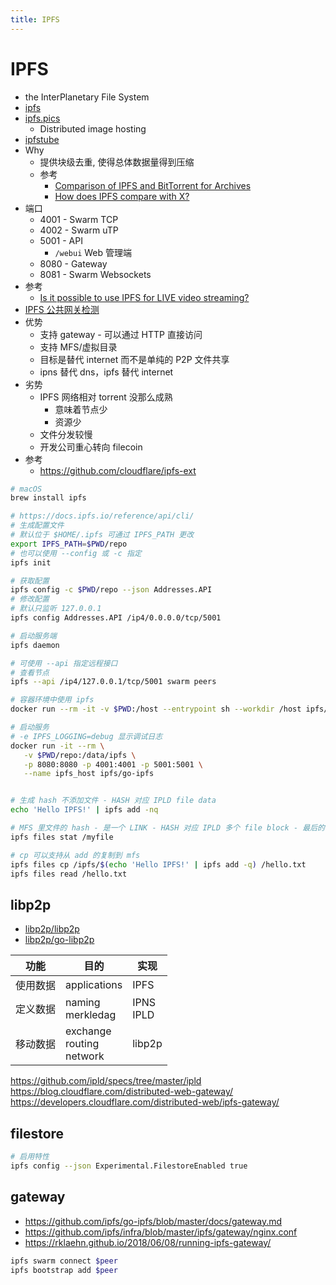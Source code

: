 ```yaml
---
title: IPFS
---
```


# IPFS

- the InterPlanetary File System
- [ipfs](https://github.com/ipfs)
- [ipfs.pics](https://github.com/ipfspics/ipfspics-server)
  - Distributed image hosting
- [ipfstube](https://github.com/download13/ipfstube)
- Why
  - 提供块级去重, 使得总体数据量得到压缩
  - 参考
    - [Comparison of IPFS and BitTorrent for Archives](https://github.com/ipfs/notes/issues/208)
    - [How does IPFS compare with X?](https://discuss.ipfs.io/t/how-does-ipfs-compare-with-x/465)
- 端口
  - 4001 - Swarm TCP
  - 4002 - Swarm uTP
  - 5001 - API
    - `/webui` Web 管理端
  - 8080 - Gateway
  - 8081 - Swarm Websockets
- 参考
  - [Is it possible to use IPFS for LIVE video streaming?](https://discuss.ipfs.io/t/is-it-possible-to-use-ipfs-for-live-video-streaming/1115)
- [IPFS 公共网关检测](https://apis.wener.me/ipfs/gateway/checker)
- 优势
  - 支持 gateway - 可以通过 HTTP 直接访问
  - 支持 MFS/虚拟目录
  - 目标是替代 internet 而不是单纯的 P2P 文件共享
  - ipns 替代 dns，ipfs 替代 internet
- 劣势
  - IPFS 网络相对 torrent 没那么成熟
    - 意味着节点少
    - 资源少
  - 文件分发较慢
  - 开发公司重心转向 filecoin
- 参考
  - https://github.com/cloudflare/ipfs-ext

```bash
# macOS
brew install ipfs

# https://docs.ipfs.io/reference/api/cli/
# 生成配置文件
# 默认位于 $HOME/.ipfs 可通过 IPFS_PATH 更改
export IPFS_PATH=$PWD/repo
# 也可以使用 --config 或 -c 指定
ipfs init

# 获取配置
ipfs config -c $PWD/repo --json Addresses.API
# 修改配置
# 默认只监听 127.0.0.1
ipfs config Addresses.API /ip4/0.0.0.0/tcp/5001

# 启动服务端
ipfs daemon

# 可使用 --api 指定远程接口
# 查看节点
ipfs --api /ip4/127.0.0.1/tcp/5001 swarm peers

# 容器环境中使用 ipfs
docker run --rm -it -v $PWD:/host --entrypoint sh --workdir /host ipfs/go-ipfs

# 启动服务
# -e IPFS_LOGGING=debug 显示调试日志
docker run -it --rm \
   -v $PWD/repo:/data/ipfs \
   -p 8080:8080 -p 4001:4001 -p 5001:5001 \
   --name ipfs_host ipfs/go-ipfs


# 生成 hash 不添加文件 - HASH 对应 IPLD file data
echo 'Hello IPFS!' | ipfs add -nq

# MFS 里文件的 hash - 是一个 LINK - HASH 对应 IPLD 多个 file block - 最后的一个 block 对应 raw 数据 - 相同数据但不同 hsah
ipfs files stat /myfile

# cp 可以支持从 add 的复制到 mfs
ipfs files cp /ipfs/$(echo 'Hello IPFS!' | ipfs add -q) /hello.txt
ipfs files read /hello.txt
```

## libp2p

- [libp2p/libp2p](https://github.com/libp2p/libp2p)
- [libp2p/go-libp2p](https://github.com/libp2p/go-libp2p)

| 功能     | 目的                             | 实现          |
| -------- | -------------------------------- | ------------- |
| 使用数据 | applications                     | IPFS          |
| 定义数据 | naming<br/>merkledag             | IPNS<br/>IPLD |
| 移动数据 | exchange<br/>routing<br/>network | libp2p        |

https://github.com/ipld/specs/tree/master/ipld
https://blog.cloudflare.com/distributed-web-gateway/
https://developers.cloudflare.com/distributed-web/ipfs-gateway/

## filestore

```bash
# 启用特性
ipfs config --json Experimental.FilestoreEnabled true
```

## gateway

- https://github.com/ipfs/go-ipfs/blob/master/docs/gateway.md
- https://github.com/ipfs/infra/blob/master/ipfs/gateway/nginx.conf
- https://rklaehn.github.io/2018/06/08/running-ipfs-gateway/

```bash
ipfs swarm connect $peer
ipfs bootstrap add $peer
```
